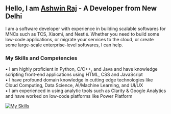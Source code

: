 ## Hello, I am [Ashwin Raj](https://linkedin.com/in/thisisashwinraj/) - A Developer from New Delhi
I am a software developer with experience in building scalable softwares for MNCs such as TCS, Xiaomi, and Nestlé. Whether you need to build some low-code applications, or migrate your services to the cloud, or create some large-scale enterprise-level softwares, I can help.

### My Skills and Competencies

• I am highly proficient in Python, C/C++, and Java and have knowledge scripting front-end applications using HTML, CSS and JavaScript
<br>
• I have profound domain knowledge in cutting edge technologies like Cloud Computing, Data Science, AI/Machine Learning, and UI/UX
<br>
• I am experienced in using analytic tools such as Clarity & Google Analytics and have worked on low-code platforms like Power Platform

[![My Skills](https://skillicons.dev/icons?i=py,c,java,cpp,tensorflow,html,mysql,arduino,gcp,heroku,azure,bots,firebase,git,figma)](https://www.linkedin.com/in/thisisashwinraj/)
